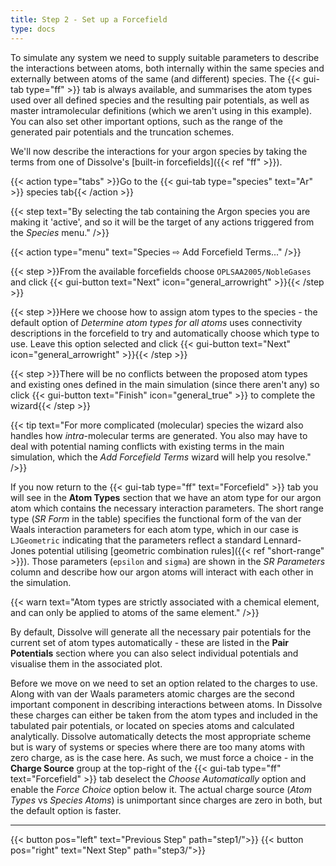 ```yaml
---
title: Step 2 - Set up a Forcefield
type: docs
---
```


To simulate any system we need to supply suitable parameters to describe the interactions between atoms, both internally within the same species and externally between atoms of the same (and different) species. The {{< gui-tab type="ff"  >}} tab is always available, and summarises the atom types used over all defined species and the resulting pair potentials, as well as master intramolecular definitions (which we aren't using in this example). You can also set other important options, such as the range of the generated pair potentials and the truncation schemes.

We'll now describe the interactions for your argon species by taking the terms from one of Dissolve's [built-in forcefields]({{< ref "ff" >}}).

{{< action type="tabs" >}}Go to the {{< gui-tab type="species"  text="Ar" >}} species tab{{< /action >}}

{{< step text="By selecting the tab containing the Argon species you are making it 'active', and so it will be the target of any actions triggered from the _Species_ menu." />}}

{{< action type="menu" text="Species &#8680; Add Forcefield Terms..." />}}

{{< step >}}From the available forcefields choose `OPLSAA2005/NobleGases` and click {{< gui-button text="Next" icon="general_arrowright" >}}{{< /step >}}

{{< step >}}Here we choose how to assign atom types to the species - the default option of _Determine atom types for all atoms_ uses connectivity descriptions in the forcefield to try and automatically choose which type to use. Leave this option selected and click {{< gui-button text="Next" icon="general_arrowright" >}}{{< /step >}}  

{{< step >}}There will be no conflicts between the proposed atom types and existing ones defined in the main simulation (since there aren't any) so click {{< gui-button text="Finish" icon="general_true" >}} to complete the wizard{{< /step >}}

{{< tip text="For more complicated (molecular) species the wizard also handles how _intra_-molecular terms are generated. You also may have to deal with potential naming conflicts with existing terms in the main simulation, which the _Add Forcefield Terms_ wizard will help you resolve." />}}

If you now return to the {{< gui-tab type="ff" text="Forcefield" >}} tab you will see in the **Atom Types** section that we have an atom type for our argon atom which contains the necessary interaction parameters. The short range type (_SR Form_ in the table) specifies the functional form of the van der Waals interaction parameters for each atom type, which in our case is `LJGeometric` indicating that the parameters reflect a standard Lennard-Jones potential utilising [geometric combination rules]({{< ref "short-range" >}}). Those parameters (`epsilon` and `sigma`) are shown in the _SR Parameters_ column and describe how our argon atoms will interact with each other in the simulation.

{{< warn text="Atom types are strictly associated with a chemical element, and can only be applied to atoms of the same element." />}}

By default, Dissolve will generate all the necessary pair potentials for the current set of atom types automatically - these are listed in the **Pair Potentials** section where you can also select individual potentials and visualise them in the associated plot.

Before we move on we need to set an option related to the charges to use. Along with van der Waals parameters atomic charges are the second important component in describing interactions between atoms. In Dissolve these charges can either be taken from the atom types and included in the tabulated pair potentials, or located on species atoms and calculated analytically. Dissolve automatically detects the most appropriate scheme but is wary of systems or species where there are too many atoms with zero charge, as is the case here. As such, we must force a choice - in the **Charge Source** group at the top-right of the {{< gui-tab type="ff" text="Forcefield" >}} tab deselect the _Choose Automatically_ option and enable the _Force Choice_ option below it. The actual charge source (_Atom Types_ vs _Species Atoms_) is unimportant since charges are zero in both, but the default option is faster.


* * *
{{< button pos="left" text="Previous Step" path="step1/">}}
{{< button pos="right" text="Next Step" path="step3/">}}
